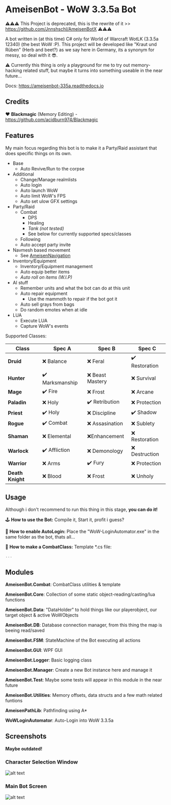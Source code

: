 # AmeisenBot - WoW 3.3.5a Bot 

⚠️⚠️⚠️ This Project is deprecated, this is the rewrite of it >> https://github.com/Jnnshschl/AmeisenBotX ⚠️⚠️⚠️

A bot written in (at this time) C# only for World of Warcraft WotLK (3.3.5a 12340) (the best WoW :P).
This project will be developed like "Kraut und Rüben" (Herb and beet?) as we say here in Germany, its a synonym for messy, so deal with it 😎.

⚠️ Currently this thing is only a playground for me to try out memory-hacking related stuff, but maybe it turns into something useable in the near future...

Docs: https://ameisenbot-335a.readthedocs.io

## Credits

❤️ **Blackmagic** (Memory Editing) - https://github.com/acidburn974/Blackmagic

## Features

My main focus regarding this bot is to make it a Party/Raid assistant that does specific things on its own.

* Base
    * Auto Revive/Run to the corpse
* Additional    
    * Change/Manage realmlists
    * Auto login
    * Auto launch WoW
    * Auto limit WoW's FPS
    * Auto set ulow GFX settings
* Party/Raid
    * Combat
        * DPS
        * Healing
        * *Tank (not tested)*
        * See below for currently supported specs/classes
    * Following
    * Auto accept party invite
* Navmesh based movement
    * See [AmeisenNavigation](https://github.com/Jnnshschl/AmeisenNavigation)
* Inventory/Equipment
    * Inventory/Equipment management
    * Auto equip better items
    * *Auto roll on items (W.I.P)*
* AI stuff
    * Remember units and what the bot can do at this unit
    * Auto repair equipment
        * Use the mammoth to repair if the bot got it
    * Auto sell grays from bags
    * Do random emotes when at idle
* LUA
    * Execute LUA
    * Capture WoW's events

Supported Classes:

**Class** | **Spec A** | **Spec B** | **Spec C**
------------ | ------------- | ------------- | -------------
**Druid** | ❌ Balance | ❌ Feral | ✔️ Restoration 
**Hunter** | ✔️ Marksmanship | ❌ Beast Mastery | ❌ Survival
**Mage** | ✔️ Fire | ❌ Frost | ❌ Arcane
**Paladin** | ❌ Holy | ✔️ Retribution | ❌ Protection
**Priest** | ✔️ Holy | ❌ Discipline | ✔️ Shadow
**Rogue** | ✔️ Combat | ❌ Assasination | ❌ Sublety
**Shaman** | ❌ Elemental | ❌Enhancement | ❌ Restoration
**Warlock** | ✔️ Affliction | ❌ Demonology | ❌ Destruction
**Warrior** | ❌ Arms | ✔️ Fury | ❌ Protection
**Death Knight** | ❌ Blood | ❌ Frost | ❌ Unholy

## Usage

Although i don't recommend to run this thing in this stage, **you can do it!**

🕹️ **How to use the Bot:**
Compile it, Start it, profit i guess?

🌵 **How to enable AutoLogin:**
Place the "WoW-LoginAutomator.exe" in the same folder as the bot, thats all...

🔪 **How to make a CombatClass:**
Template \*.cs file:
```c#
...
```

## Modules
**AmeisenBot.Combat**: CombatClass utilities & template

**AmeisenBot.Core**: Collection of some static object-reading/casting/lua functions

**AmeisenBot.Data**: "DataHolder" to hold things like our playerobject, our target object & active WoWObjects

**AmeisenBot.DB**: Database connection manager, from this thing the map is beeing read/saved

**AmeisenBot.FSM**: StateMachine of the Bot executing all actions

**AmeisenBot.GUI**: WPF GUI

**AmeisenBot.Logger**: Basic logging class

**AmeisenBot.Manager**: Create a new Bot instance here and manage it

**AmeisenBot.Test**: Maybe some tests will appear in this module in the near future

**AmeisenBot.Utilities**: Memory offsets, data structs and a few math related funtions

**AmeisenPathLib**: Pathfinding using A*

**WoWLoginAutomator**: Auto-Login into WoW 3.3.5a

## Screenshots

**Maybe outdated!**

### Character Selection Window

![alt text](https://github.com/Jnnshschl/WoW-3.3.5a-Bot/blob/master/images/charselect_auto.PNG?raw=true "Character selection Autologin")

### Main Bot Screen

![alt text](https://github.com/Jnnshschl/WoW-3.3.5a-Bot/blob/master/images/mainscreen.PNG?raw=true "Mainscreen")
